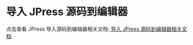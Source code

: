 # 导入 JPress 源码到编辑器

点击查看 JPress 导入源码到编辑器相关文档:[ 导入 JPress 源码到编辑器相关文档](/manual/jpress_open_compiler.md)